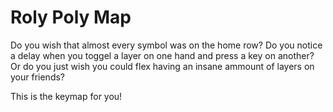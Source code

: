 # Roly Poly Map
Do you wish that almost every symbol was on the home row?
Do you notice a delay when you toggel a layer on one hand and press a key on another?  
Or do you just wish you could flex having an insane ammount of layers on your friends?

This is the keymap for you!
